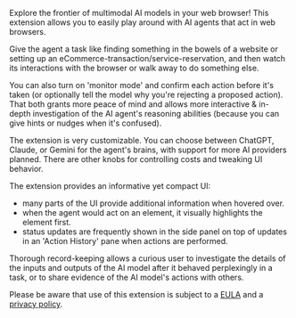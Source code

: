 Explore the frontier of multimodal AI models in your web browser! This extension allows you to easily play around with AI agents that act in web browsers. 

Give the agent a task like finding something in the bowels of a website or setting up an eCommerce-transaction/service-reservation, and then watch its interactions with the browser or walk away to do something else.

You can also turn on 'monitor mode' and confirm each action before it's taken (or optionally tell the model why you're rejecting a proposed action). That both grants more peace of mind and allows more interactive & in-depth investigation of the AI agent's reasoning abilities (because you can give hints or nudges when it's confused).

The extension is very customizable. You can choose between ChatGPT, Claude, or Gemini for the agent's brains, with support for more AI providers planned. There are other knobs for controlling costs and tweaking UI behavior.

The extension provides an informative yet compact UI:
- many parts of the UI provide additional information when hovered over.
- when the agent would act on an element, it visually highlights the element first.
- status updates are frequently shown in the side panel on top of updates in an 'Action History' pane when actions are performed. 

Thorough record-keeping allows a curious user to investigate the details of the inputs and outputs of the AI model after it behaved perplexingly in a task, or to share evidence of the AI model's actions with others.

Please be aware that use of this extension is subject to a [EULA](https://github.com/OSU-NLP-Group/SeeAct/blob/main/chrome_extension/rail_a_eula.pdf) and a [privacy policy](https://github.com/OSU-NLP-Group/SeeAct/blob/main/chrome_extension/privacy_policy.pdf).
